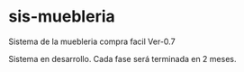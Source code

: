 # sis-muebleria
Sistema de la muebleria compra facil Ver-0.7

Sistema en desarrollo. Cada fase será terminada en 2 meses.
